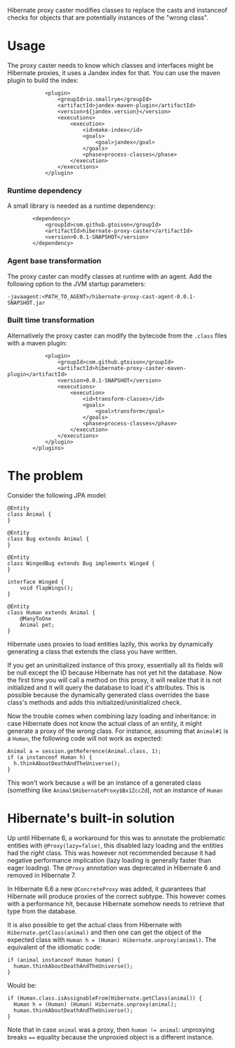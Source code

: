 Hibernate proxy caster modifies classes to replace the casts and instanceof checks for objects that are potentially instances of the "wrong class".

# Usage

The proxy caster needs to know which classes and interfaces might be Hibernate proxies, it uses a Jandex index for that.
You can use the maven plugin to build the index:

```
			<plugin>
				<groupId>io.smallrye</groupId>
				<artifactId>jandex-maven-plugin</artifactId>
				<version>${jandex.version}</version>
				<executions>
					<execution>
						<id>make-index</id>
						<goals>
							<goal>jandex</goal>
						</goals>
						<phase>process-classes</phase>
					</execution>
				</executions>
			</plugin>
```

### Runtime dependency

A small library is needed as a runtime dependency:

```
		<dependency>
			<groupId>com.github.gtoison</groupId>
			<artifactId>hibernate-proxy-caster</artifactId>
			<version>0.0.1-SNAPSHOT</version>
		</dependency>
```

### Agent base transformation

The proxy caster can modify classes at runtime with an agent. Add the following option to the JVM startup parameters:

```
-javaagent:<PATH_TO_AGENT>/hibernate-proxy-cast-agent-0.0.1-SNAPSHOT.jar

```

### Built time transformation

Alternatively the proxy caster can modify the bytecode from the `.class` files with a maven plugin:

```
			<plugin>
				<groupId>com.github.gtoison</groupId>
				<artifactId>hibernate-proxy-caster-maven-plugin</artifactId>
				<version>0.0.1-SNAPSHOT</version>
				<executions>
					<execution>
						<id>transform-classes</id>
						<goals>
							<goal>transform</goal>
						</goals>
						<phase>process-classes</phase>
					</execution>
				</executions>
			</plugin>
		</plugins>
```

# The problem

Consider the following JPA model:

```
@Entity
class Animal {
}

@Entity
class Bug extends Animal {
}

@Entity
class WingedBug extends Bug implements Winged {
}

interface Winged {
	void flapWings();
}

@Entity
class Human extends Animal {
	@ManyToOne
	Animal pet;
}
```

Hibernate uses proxies to load entities lazily, this works by dynamically generating a class that extends the class you have written. 

If you get an uninitialized instance of this proxy, essentially all its fields will be null except the ID because Hibernate has not yet hit the database. Now the first time you will call a method on this proxy, it will realize that it is not initialized and it will query the database to load it's attributes. This is possible because the dynamically generated class overrides the base class's methods and adds this initialized/uninitialized check.

Now the trouble comes when combining lazy loading and inheritance: in case Hibernate does not know the actual class of an entity, it might generate a proxy of the _wrong_ class.
For instance, assuming that `Animal#1` is a `Human`, the following code will not work as expected:

```
Animal a = session.getReference(Animal.class, 1);
if (a instanceof Human h) {
  h.thinkAboutDeathAndTheUniverse();
}
```
This won't work because `a` will be an instance of a generated class (something like `Animal$HibernateProxy$Bx1ZccZd`), not an instance of `Human`

# Hibernate's built-in solution

Up until Hibernate 6, a workaround for this was to annotate the problematic entities with `@Proxy(lazy=false)`, this disabled lazy loading and the entities had the _right_ class. This was however not recommended because it had negative performance implication (lazy loading is generally faster than eager loading).
The `@Proxy` annotation was deprecated in Hibernate 6 and removed in Hibernate 7.

In Hibernate 6.6 a new `@ConcreteProxy` was added, it guarantees that Hibernate will produce proxies of the correct subtype. This however comes with a performance hit, because Hibernate somehow needs to retrieve that type from the database.

It is also possible to get the actual class from Hibernate with `Hibernate.getClass(animal)` and then one can get the object of the expected class with `Human h = (Human) Hibernate.unproxy(animal)`.
The equivalent of the idiomatic code:

```
if (animal instanceof Human human) {
  human.thinkAboutDeathAndTheUniverse();
}
```

Would be:

```
if (Human.class.isAssignableFrom(Hibernate.getClass(animal)) {
  Human h = (Human) (Human) Hibernate.unproxy(animal);
  human.thinkAboutDeathAndTheUniverse();
}
```

Note that in case `animal` was a proxy, then `human != animal`: unproxying breaks `==` equality because the unproxied object is a different instance.
